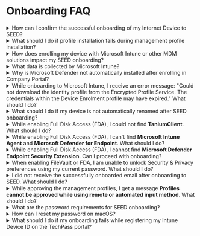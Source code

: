 # Onboarding FAQ

<details>
  <summary>How can I confirm the successful onboarding of my Internet Device to SEED?</summary>

After completing the onboarding process for your device to SEED, you should expect to receive a confirmation email indicating successful onboarding within two hours. This email will be sent to your organizational email address.

If you have not received the confirmation email after this two-hour period, raise a [support request](https://go.gov.sg/seed-techpass-support) for assistance.
</details>

<details>
  <summary>What should I do if profile installation fails during management profile installation?</summary>

1. Ensure you have received an email confirming that the required SEED onboarding license has been assigned to you. If you have received this confirmation, proceed to step 2.
2. Navigate to the **Apple** menu > **System Preferences** > **Profiles**.
3. If you already have an existing **Management Profile**, select it and remove it by clicking the minus icon at the lower-left corner.
4. If you encounter difficulties removing the **Management Profile**, uninstall **Company Portal**.
5. Reinstall [Company Portal](https://go.microsoft.com/fwlink/?linkid=853070).
6. [Onboard your device to SEED](onboard-device/identify-onboarding-persona).

</details>
<details>
  <summary>How does enrolling my device with Microsoft Intune or other MDM solutions impact my SEED onboarding?</summary>

  Enrolling your device with Microsoft Intune or other MDM solutions can have an impact on your SEED onboarding process. It's important to remove any existing enrollments with Microsoft Intune or other MDM solutions from your device before proceeding with SEED onboarding.

</details>
<details>
  <summary>What data is collected by Microsoft Intune?</summary>

  To learn about the data collected by Microsoft Intune, please refer to [Data collection in Intune](https://docs.microsoft.com/en-us/mem/intune/protect/privacy-data-collect).

</details>
<details>
  <summary>Why is Microsoft Defender not automatically installed after enrolling in Company Portal?</summary>

  This can happen if Defender or any other antivirus solution previously installed on the device was not completely removed before onboarding to SEED. To address this, please verify that Microsoft Defender is correctly configured on your device by following the steps provided in [Verify if Microsoft Defender is configured correctly on your device][verify-defender-configuration].

</details>
  
<details>
  <summary>While onboarding to Microsoft Intune, I receive an error message: "Could not download the identity profile from the Encrypted Profile Service. The credentials within the Device Enrolment profile may have expired." What should I do?</summary>

  One possible reason for this error is that your device may have been previously onboarded to Microsoft Intune by a different user and was not properly offboarded during the pre-onboarding steps.

  To confirm this, please [raise a support request][raise-support-request] and provide your device's serial number. The SEED team will investigate whether your device was previously enrolled in Microsoft Intune under a different user.

  If this is confirmed, you can choose one of the following options to offboard your device from Microsoft Intune and then retry the SEED onboarding process:

  - For Windows users, refer to the [SEED offboarding steps for Windows](offboard-device/windows).
  - For macOS users, go to **System Preferences** and locate the old Management Profile. Follow the [SEED offboarding steps for macOS](offboard-device/mac-os).
</details>
  
<details>
  <summary>What should I do if my device is not automatically renamed after SEED onboarding?</summary>

  This can happen if Defender or any other antivirus already installed on the device was not completely removed before onboarding to SEED. To confirm this, [Verify if Microsoft Defender is configured correctly on your device][verify-defender-configuration].

</details>


<details>
  <summary>While enabling Full Disk Access (FDA), I could not find <b>TaniumClient</b>. What should I do?</summary>

  If **TaniumClient** is not visible while enabling Full Disk Access (FDA), follow these steps:


  1. Open the **Terminal** application and run the command: ``sudo chmod 755 /Library/Tanium/TaniumClient``.
  2. Go to the **Apple** menu > **System Preferences** > **Security & Privacy**.
  3. Click the **Privacy** tab.
  4. From the left pane, choose **Full Disk Access**.
  5. Click the lock icon at the lower left and use your Touch ID or enter your password to unlock.
  6. Click the plus icon on the **Full Disk Access** pane.
  7. Go to **Macintosh HD** > **Library** > **TaniumClient** and select the application file **TaniumClient**.
  8. Ensure the checkbox beside **TaniumClient** is selected.

</details>

<details>
  <summary>While enabling Full Disk Access (FDA), I can't find <b>Microsoft Intune Agent</b> and <b>Microsoft Defender for Endpoint</b>. What should I do?</summary>

  If **Microsoft Intune Agent** and **Microsoft Defender for Endpoint** are not visible while enabling Full Disk Access (FDA), follow these steps:

1. Go to the **Apple** menu > **System Preferences** > **Security & Privacy**.
2. Click the **Privacy** tab.
3. In the left pane, select **Full Disk Access**.
4. Click the lock icon at the lower left and use your Touch ID or enter your password to unlock.
5. Click the plus icon on the **Full Disk Access** pane and follow these steps as needed:
   - To add "Microsoft Intune Agent," navigate to **Macintosh HD** > **Library** > **Intune** and open **Microsoft Intune Agent.app**.
   - To add "Microsoft Defender for Endpoint," go to **Applications**, select **Microsoft Defender for Endpoint**, and click **Open**.

</details>

<details>
  <summary>While enabling Full Disk Access (FDA), I cannot find <b>Microsoft Defender Endpoint Security Extension</b>. Can I proceed with onboarding?</summary>

  Yes, you can proceed with your SEED onboarding, and **Microsoft Defender Endpoint Security Extension** should become available within four hours. If it does not become available after four hours, please raise a [Support Request](raise-an-incident-support-request) as it is necessary to ensure the completeness of your onboarding.

</details> 

<details>
  <summary>When enabling FileVault or FDA, I am unable to unlock Security & Privacy preferences using my current password. What should I do?</summary>

  This issue may arise due to a new password policy that requires you to reset your password. 
  
  Follow these steps:

1. Go to the **Apple** menu and choose **Lock Screen** or press **Command+Control+Q**.
2. Enter your current password and press **Return**.
3. You will be prompted to reset your password.
</details>

<details>
<summary>I did not receive the successfully onboarded email after onboarding to SEED. What should I do?</summary>

Possible reasons:

- Microsoft Defender or any other antivirus solution previously installed on the device was not completely removed before onboarding to SEED.
- Tanium and Cloudflare were not installed while onboarding to SEED.

Before raising a support request, confirm the following:

- [Verify if Microsoft Defender is configured correctly on your device][verify-defender-configuration].

- Check if Tanium and Cloudflare are installed. These applications should be automatically installed during device enrolment with SEED. If they are not installed, [raise a support request][raise-support-request].

</details>


<details>
  <summary>While approving the management profiles, I get a message <b>Profiles cannot be approved while using remote or automated input method</b>. What should I do?</summary>

  To resolve this issue, upgrade to the [latest macOS version][upgrade-macos] and ensure your Mac device has sufficient available disk space before attempting to approve the management profiles.


</details>

<details>
  <summary>What are the password requirements for SEED onboarding?</summary>
  The password requirements for SEED onboarding are as follows:

- It should contain at least 12 characters.
- It should not be the same as the previous three passwords.
- The same character cannot be used consecutively.
- It cannot have three sequential characters.
- It should contain at least one number and one alphabetic character.
</details>

<details>
  <summary>How can I reset my password on macOS?</summary>
If you encounter password reset issues on macOS, it may be due to new password requirements. Here are three options for resetting your password:

<details>
  <summary>Reset password using Apple ID</summary>

Refer to [Reset your Mac login password using Apple ID](https://support.apple.com/en-gb/guide/mac-help/mh35902/mac) for step-by-step instructions.
</details>

<details>
  <summary>Reset password Using recovery key</summary>

**To reset your password using a recovery key**:

1. Click the question mark next to the password field in the login window.

?> If you do not see a question mark, press and hold the power button until your Mac shuts down, then press the power button to restart your Mac. Alternatively, enter any password three times.

2. Click **If you forgot your password, you can reset it using your Recovery Key**.
3. Enter the recovery key, making sure to use uppercase letters and include hyphens.
4. Reset your password.
</details>

<details>
  <summary>Reset password using recovery mode</summary>

If you do not have an Apple ID or a recovery key, you can reset your password in recovery mode based on your Mac's chip:

<!-- tabs:start -->

#### **M1 Chip**
1. Restart or shut down your device by pressing the power button until the screen is black and all lights, including the Touch Bar, are off.
2. Press and hold the power button on your Mac until the **Loading startup options** screen appears. After a few seconds, you’ll see two icons: **Macintosh HD** and **Options**.
3. Click **Options** and select your user account, then click **Next**.
4. Enter your password to continue.
5. Go to **Applications** > **Utilities** > **Terminal**.
6. Enter `resetpassword` and press `return`. The **Reset Password** assistant will be displayed.
7. Choose **My password doesn’t work when logging in** and click **Next**.
8. If prompted, select the user account for which you need to change the password.
9. Enter the old password and your new password in the respective fields.
10. Type the new password again to verify and provide a password hint.
11. Click **Next**.
12. Restart your device and, on the login screen, select your user account and enter the new password.

> **Notes**:

> 1. If you still cannot reset your password, repeat steps 1-6.
> 2. Select **My keyboard isn't working when typing my password to log in** and click **Next**.
> 3. Disable FileVault on the **Macintosh HD** volume.
> 4. Restart your device and, on the login screen, select your user account and enter the new password.

#### **Intel Chip**

1. Restart your device by pressing the power button while holding down the `Command + R` keys.
2. Release the keys when you see the load bar.
3. Go to **Applications** > **Utilities** > **Terminal**.
4. Enter `resetpassword` and press `return`. The **Reset Password** assistant will be displayed.
5. Choose **My password doesn’t work when logging in** and click **Next**.
6. If prompted, select the user account for which you need to change the password.
7. Enter the old password and your new password in the respective fields.
8. Type the new password again to verify and provide a password hint.
9. Click **Next**.
10. Restart your device and, on the login screen, select your user account and enter the new password.

> **Notes**:

> 1. If you still cannot reset your password, repeat steps 1-4.
> 2. Select **My keyboard isn't working when typing my password to log in** and click **Next**.
> 3. Disable FileVault on the **Macintosh HD** volume.
> 4. Restart your device and, on the login screen, select your user account and enter the new password.

<!-- tabs:end -->

</details>
</details>
</details>     

<details>
  <summary>What should I do if my onboarding fails while registering my Intune Device ID on the TechPass portal?</summary>

As a prerequisite, ensure the device you are onboarding to SEED has a stable internet connectivity until you see the **Onboarded** Status on the TechPass portal.

![intune-device-id-errors-tp-portal](../images/intune-device-id-error-faq.png)

| Reason for failed onboarding | Action required |
| ---|---|
| Unexpected Error| [Create a support request](https://go.gov.sg/seed-techpass-support). |
| Software Misconfiguration Error | [Create a support request](https://go.gov.sg/seed-techpass-support).|
| Endpoint Error | <br>1. Ensure the device you are onboarding to SEED has a stable internet connectivity until you see the **Onboarded** Status on the TechPass portal.<br>2. Go to the [TechPass portal](https://portal.techpass.gov.sg/).<br>3. At the top right, go to your user name and click **My Account**. Your profile details are displayed.<br>4. Go to the **SEED Devices** section and click **Retry**. <br>5. If the error persists, [Create a support request](https://go.gov.sg/seed-techpass-support). |
| Software Installation Error | 1. Restart the device you are onboarding to SEED.<br>2. After 10-15 minutes, go to the [TechPass portal](https://portal.techpass.gov.sg/).<br>3. At the top right, go to your user name and click **My Account**. Your profile details are displayed.<br>4. Go to the **SEED Devices** section and click **Retry**. <br>5. If the error persists, [Create a support request](https://go.gov.sg/seed-techpass-support).|
| Internal Error | 1. Restart the device you are onboarding to SEED.<br>2. After 10-15 minutes, go to the [TechPass portal](https://portal.techpass.gov.sg/).<br>3. At the top right, go to your user name and click **My Account**. Your profile details are displayed.<br>4. Go to the **SEED Devices** section and click **Retry**. <br>5. If the error persists, [Create a support request](https://go.gov.sg/seed-techpass-support).|
| Device that is trying to onboard is a DWP device. Please onboard with a non-DWP device.| You can't onboard a DWP device to SEED. You can onboard only an Internet Device to SEED. |

</details>


   




[verify-defender-configuration]: verify-microsoft-defender-is-configured-correctly-for-your-os.md
[raise-support-request]: raise-an-incident-support-request.md
[seed-offboarding-steps]: offboard-device/offboard-device-from-seed.md
[upgrade-macos]: https://support.apple.com/downloads/macos
